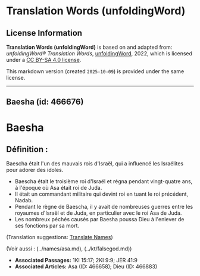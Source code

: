 # Translation Words (unfoldingWord)

## License Information

**Translation Words (unfoldingWord)** is based on and adapted from: _unfoldingWord® Translation Words_, [unfoldingWord](https://unfoldingword.org/utw), 2022, which is licensed under a [CC BY-SA 4.0 license](https://creativecommons.org/licenses/by-sa/4.0/legalcode.en).

This markdown version (created `2025-10-09`) is provided under the same license.



--------------------------------

## Baesha (id: 466676)

Baesha
======

Définition :
------------

Baescha était l'un des mauvais rois d'Israël, qui a influencé les Israélites pour adorer des idoles.

* Baescha était le troisième roi d'Israël et régna pendant vingt\-quatre ans, à l'époque où Asa était roi de Juda.
* Il était un commandant militaire qui devint roi en tuant le roi précédent, Nadab.
* Pendant le règne de Baescha, il y avait de nombreuses guerres entre les royaumes d'Israël et de Juda, en particulier avec le roi Asa de Juda.
* Les nombreux péchés causés par Baesha poussa Dieu à l'enlever de ses fonctions par sa mort.

(Translation suggestions: [Translate Names](rc://en/ta/man/translate/translate-names))

(Voir aussi : (../names/asa.md), (../kt/falsegod.md))

* **Associated Passages:** 1KI 15:17; 2KI 9:9; JER 41:9
* **Associated Articles:** Asa (ID: 466658); Dieu (ID: 466883)

